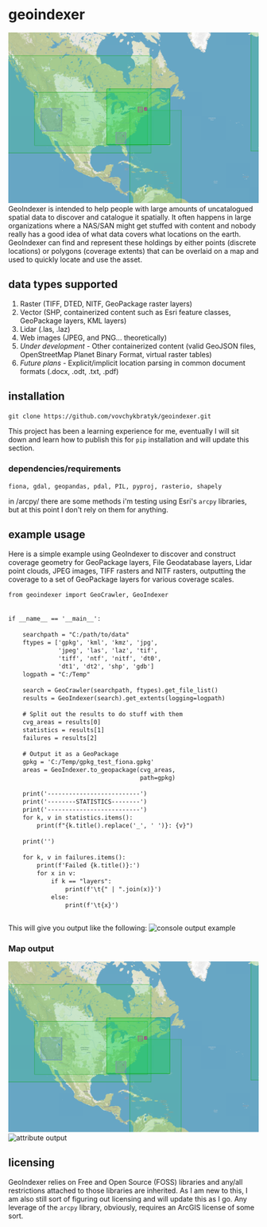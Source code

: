# geoindexer
![map overview](img/map_overview.png)
GeoIndexer is intended to help people with large amounts of uncatalogued spatial data to discover and catalogue it spatially.  It often happens in large organizations where a NAS/SAN might get stuffed with content and nobody really has a good idea of what data covers what locations on the earth.  GeoIndexer can find and represent these holdings by either points (discrete locations) or polygons (coverage extents) that can be overlaid on a map and used to quickly locate and use the asset.

## data types supported
1. Raster (TIFF, DTED, NITF, GeoPackage raster layers)
2. Vector (SHP, containerized content such as Esri feature classes, GeoPackage layers, KML layers)
3. Lidar (.las, .laz)
4. Web images (JPEG, and PNG... theoretically)
5. *Under development* - Other containerized content (valid GeoJSON files, OpenStreetMap Planet Binary Format, virtual raster tables)
6. *Future plans* - Explicit/implicit location parsing in common document formats (.docx, .odt, .txt, .pdf)

## installation
`git clone https://github.com/vovchykbratyk/geoindexer.git`

This project has been a learning experience for me, eventually I will sit down and learn how to publish this for `pip` installation and will update this section.

### dependencies/requirements
```fiona, gdal, geopandas, pdal, PIL, pyproj, rasterio, shapely```

in /arcpy/ there are some methods i'm testing using Esri's `arcpy` libraries, but at this point I don't rely on them for anything.

## example usage
Here is a simple example using GeoIndexer to discover and construct coverage geometry for GeoPackage layers, File Geodatabase layers, Lidar point clouds, JPEG images, TIFF rasters and NITF rasters, outputting the coverage to a set of GeoPackage layers for various coverage scales.
```
from geoindexer import GeoCrawler, GeoIndexer


if __name__ == '__main__':

    searchpath = "C:/path/to/data"
    ftypes = ['gpkg', 'kml', 'kmz', 'jpg',
              'jpeg', 'las', 'laz', 'tif',
              'tiff', 'ntf', 'nitf', 'dt0',
              'dt1', 'dt2', 'shp', 'gdb']
    logpath = "C:/Temp"

    search = GeoCrawler(searchpath, ftypes).get_file_list()
    results = GeoIndexer(search).get_extents(logging=logpath)

    # Split out the results to do stuff with them
    cvg_areas = results[0]
    statistics = results[1]
    failures = results[2]

    # Output it as a GeoPackage
    gpkg = 'C:/Temp/gpkg_test_fiona.gpkg'
    areas = GeoIndexer.to_geopackage(cvg_areas,
                                     path=gpkg)

    print('--------------------------')
    print('--------STATISTICS--------')
    print('--------------------------')
    for k, v in statistics.items():
        print(f"{k.title().replace('_', ' ')}: {v}")

    print('')

    for k, v in failures.items():
        print(f'Failed {k.title()}:')
        for x in v:
            if k == "layers":
                print(f'\t{" | ".join(x)}')
            else:
                print(f'\t{x}')


```
This will give you output like the following:
![console output example](img/console_output.png)

### Map output
![map output](img/map_overview.png)
![attribute output](img/attribute_table_output.png)

## licensing
GeoIndexer relies on Free and Open Source (FOSS) libraries and any/all restrictions attached to those libraries are
inherited. As I am new to this, I am also still sort of figuring out licensing and will update this as I go.
Any leverage of the `arcpy` library, obviously, requires an ArcGIS license of some sort.
